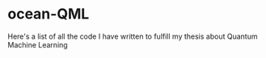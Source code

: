 # ocean-QML
Here's a list of all the code I have written to fulfill my thesis about Quantum Machine Learning
